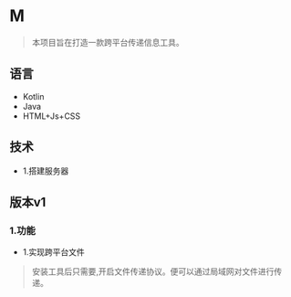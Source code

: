 # M
> 本项目旨在打造一款跨平台传递信息工具。

## 语言
+ Kotlin
+ Java
+ HTML+Js+CSS

## 技术
+ 1.搭建服务器


## 版本v1
### 1.功能
+ 1.实现跨平台文件
> 安装工具后只需要,开启文件传递协议。便可以通过局域网对文件进行传递。